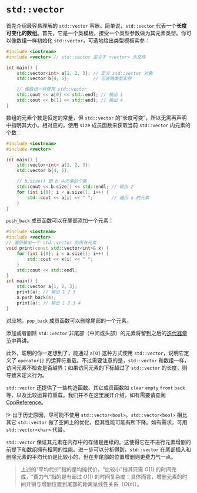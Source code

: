 # `std::vector`

首先介绍最容易理解的 `std::vector` 容器。简单说，`std::vector` 代表一个**长度可变化的数组**。首先，它是一个类模板，接受一个类型参数做为其元素类型。你可以像数组一样初始化 `std::vector`，可选地给出类型模板实参：
```CPP
#include <iostream>
#include <vector> // std::vector 定义于 <vector> 头文件

int main() {
    std::vector<int> a{1, 2, 3}; // 定义 std::vector 对象
    std::vector b{4, 5};         // 可省略类型实参

    // 像数组一样使用 std::vector
    std::cout << a[0] << std::endl; // 输出 1
    std::cout << b[1] << std::endl; // 输出 4
}
```

数组的元素个数是恒定的常量，但 `std::vector` 的“长度可变”，所以无需再声明中指明其大小。相对应的，使用 `size` 成员函数来获取当前 `std::vector` 内元素的个数：

```CPP
#include <iostream>
#include <vector>

int main() {
    std::vector<int> a{1, 2, 3};
    std::vector b{4, 5};

    // b.size() 即 b 中元素的个数
    std::cout << b.size() << std::endl; // 输出 2
    for (int i{0}; i < a.size(); i++) {
        std::cout << a[i] << " ";       // 遍历 a 的元素
    }
}
```

`push_back` 成员函数可以在尾部添加一个元素：
```CPP
#include <iostream>
#include <vector>
// 遍历输出一个 std::vector 的所有元素
void print(const std::vector<int>& x) {
    for (int i{0}; i < a.size(); i++) {
        std::cout << x[i] << " ";
    }
    std::cout << std::endl;
}
int main() {
    std::vector a{1, 2, 3};
    print(a); // 输出 1 2 3
    a.push_back(4);
    print(a); // 输出 1 2 3 4
}
```

对应地，`pop_back` 成员函数可以删除尾部的一个元素。

添加或者删除 `std::vector` 非尾部（中间或头部）的元素将留到之后的[迭代器章节](/ch08/stl_containers/iterator_usage.md#增删)中再讲。

此外，聪明的你一定想到了，能通过 `a[0]` 这种方式使用 `std::vector`，说明它定义了 `operator[]` 的运算符重载。不过需要注意的是，`std::vector` 和数组一样，访问元素不检查是否越界；如果访问元素的下标超过了 `std::vector` 的长度，则导致未定义行为。

`std::vector` 还提供了一些构造函数、其它成员函数如 `clear` `empty` `front` `back` 等，以及比较运算符重载。我们并不在这里展开介绍，如有需要请查阅 [CppReference](https://zh.cppreference.com/w/cpp/container/vector)。

!> 出于历史原因，尽可能不使用 `std::vector<bool>`。`std::vector<bool>` 相比其它 `std::vector` 做了空间上的优化，但其性能可能有所下降。如有需求，可用 `std::vector<char>` 代替。

`std::vector` 保证其元素在内存中的存储是连续的。这使得它在不进行元素增删的前提下和数组拥有相同的性能。进一步可以分析得到，`std::vector` 在尾部插入和删除元素的平均代价是比较小的，但在非尾部的位置增删则更费力气一点。

> 上述的“平均代价”指的是均摊代价，“比较小”指其只需 $O(1)$ 的时间完成，“费力气”指的是有超过 $O(1)$ 的时间复杂度：具体而言，增删元素的时间开销与增删位置到尾部的距离呈线性关系（$O(n)$）。

